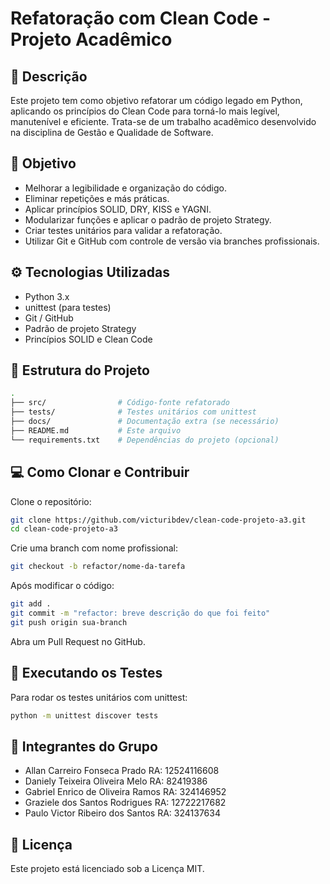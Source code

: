 # Refatoração com Clean Code - Projeto Acadêmico

## 📌 Descrição

Este projeto tem como objetivo refatorar um código legado em Python, aplicando os princípios do Clean Code para torná-lo mais legível, manutenível e eficiente. Trata-se de um trabalho acadêmico desenvolvido na disciplina de Gestão e Qualidade de Software.

## 🎯 Objetivo

- Melhorar a legibilidade e organização do código.
- Eliminar repetições e más práticas.
- Aplicar princípios SOLID, DRY, KISS e YAGNI.
- Modularizar funções e aplicar o padrão de projeto Strategy.
- Criar testes unitários para validar a refatoração.
- Utilizar Git e GitHub com controle de versão via branches profissionais.

## ⚙️ Tecnologias Utilizadas

- Python 3.x
- unittest (para testes)
- Git / GitHub
- Padrão de projeto Strategy
- Princípios SOLID e Clean Code

## 📁 Estrutura do Projeto

```bash
.
├── src/                # Código-fonte refatorado
├── tests/              # Testes unitários com unittest
├── docs/               # Documentação extra (se necessário)
├── README.md           # Este arquivo
└── requirements.txt    # Dependências do projeto (opcional)
```

## 💻 Como Clonar e Contribuir

Clone o repositório:

```bash
git clone https://github.com/victuribdev/clean-code-projeto-a3.git
cd clean-code-projeto-a3
```

Crie uma branch com nome profissional:

```bash
git checkout -b refactor/nome-da-tarefa
```

Após modificar o código:

```bash
git add .
git commit -m "refactor: breve descrição do que foi feito"
git push origin sua-branch
```

Abra um Pull Request no GitHub.

## 🧪 Executando os Testes

Para rodar os testes unitários com unittest:

```bash
python -m unittest discover tests
```

## 👥 Integrantes do Grupo

- Allan Carreiro Fonseca Prado RA: 12524116608
- Daniely Teixeira Oliveira Melo RA: 82419386
- Gabriel Enrico de Oliveira Ramos RA: 324146952
- Graziele dos Santos Rodrigues RA: 12722217682
- Paulo Victor Ribeiro dos Santos RA: 324137634

## 📝 Licença

Este projeto está licenciado sob a Licença MIT. 
